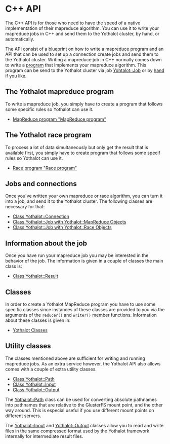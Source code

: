 # C++ API

The C++ API is for those who need to have the speed of a native implementation
of their mapreduce algorithm. You can use it to write your mapreduce jobs
in C++ and send them to the Yothalot cluster, by hand, or automatically.

The API consist of a blueprint on how to write a mapreduce program and an
API that can be used to set up a connection create jobs and send them 
to the Yothalot cluster. Writing a mapreduce job in C++ normally comes
down to write a [program](copernica-docs:Yothalot/cpp-program) that 
implements your mapreduce algorithm. This program can be send to the 
Yothalot cluster via job [Yohtalot::Job](copernica-docs:Yothalot/cpp-job)
or by [hand](@todo) if you like.


## The Yothalot mapreduce program

To write a mapreduce job, you simply have to create a program that follows
some specific rules so Yothalot can use it.

* [MapReduce program "MapReduce program"](copernica-docs:Yothalot/cpp-program)


## The Yothalot race program

To process a lot of data simultaneously but only get the result that is
available first, you simply have to create program that follows some specif
rules so Yothalot can use it. 

* [Race program "Race program"](copernica-docs:Yothalot/cpp-program-race "Race")


## Jobs and connections

Once you've written your own mapreduce or race algorithm, you can turn it into a job,
and send it to the Yothalot cluster. The following classes are necessary for
that:

* [Class Yothalot::Connection](copernica-docs:Yothalot/cpp-connection "Connection")
* [Class Yothalot::Job with Yothalot::MapReduce Objects](copernica-docs:Yothalot/cpp-job "Job with mapreduce objects")
* [Class Yothalot::Job with Yothalot::Race Objects](copernica-docs:Yothalot/cpp-job-race "Job with race objects")


## Information about the job

Once you have run your mapreduce job you may be interested in the behavior
of the job. The information is given in a couple of classes the main class
is:

* [Class Yothalot::Result](copernica-docs:Yothalot/cpp-result "Result")


## Classes 

In order to create a Yothalot MapReduce program you have to use some specific
classes since instances of these classes are provided to you via the arguments
of the `reducer()` and `writer()` member functions. Information about these
classes is given in:

* [Yothalot Classes](copernica-docs:Yothalot/cpp-classes "Yothalot Classes")


## Utility classes

The classes mentioned above are sufficient for writing and running mapreduce
jobs. As an extra service however, the Yothalot API also allows comes with
a couple of extra utility classes.

* [Class Yothalot::Path](copernica-docs:Yothalot/cpp-path "Path")
* [Class Yothalot::Input](copernica-docs:Yothalot/cpp-input "Input")
* [Class Yothalot::Output](copernica-docs:Yothalot/cpp-output "Output")

The [Yothalot::Path](copernica-docs:Yothalot/cpp-path "Path") class can be used
for converting absolute pathnames into pathnames that are relative to the
GlusterFS mount point, and the other way around. This is especial useful if
you use different mount points on different servers.

The [Yothalot::Input](copernica-docs:Yothalot/cpp-input "Input") and 
[Yothalot::Output](copernica-docs:Yothalot/cpp-output "Output") classes allow you
to read and write files in the same compressed format used by the Yothalot 
framework internally for intermediate result files.

